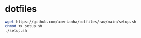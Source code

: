 # dotfiles

```sh
wget https://github.com/abertanha/dotfiles/raw/main/setup.sh
chmod +x setup.sh
./setup.sh
```
